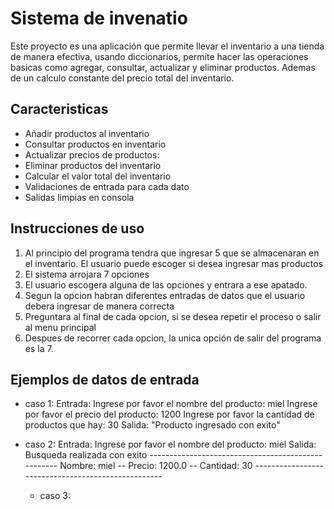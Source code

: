 # Sistema de invenatio
Este proyecto es una aplicación que permite llevar el inventario a una tienda de manera efectiva, usando diccionarios, permite hacer las operaciones basicas como agregar, consultar, actualizar y eliminar productos. Ademas de un calculo constante del precio total del inventario.

## Caracteristicas
  - Añadir productos al inventario
  - Consultar productos en inventario
  - Actualizar precios de productos:
  - Eliminar productos del inventario
  - Calcular el valor total del inventario
  - Validaciones de entrada para cada dato
  - Salidas limpias en consola

## Instrucciones de uso
 1. Al principio del programa tendra que ingresar 5 que se almacenaran en el inventario. El usuario puede escoger si desea ingresar mas productos
 2. El sistema arrojara 7 opciones
 3. El usuario escogera alguna de las opciones y entrara a ese apatado.
 4. Segun la opcion habran diferentes entradas de datos que el usuario debera ingresar de manera correcta 
 5. Preguntara al final de cada opcion, si se desea repetir el proceso o salir al menu principal
 6. Despues de recorrer cada opcion, la unica opción de salir del programa es la 7.

## Ejemplos de datos de entrada
   - caso 1:
     Entrada: 
        Ingrese por favor el nombre del producto: miel 
        Ingrese por favor el precio del producto: 1200
        Ingrese por favor la cantidad de productos que hay: 30
     Salida:
        "Producto ingresado con exito"
     
  - caso 2:
       Entrada: 
        Ingrese por favor el nombre del producto: miel
     Salida:
        Busqueda realizada con exito
        ---------------------------------------------------
        Nombre: miel -- Precio: 1200.0 -- Cantidad: 30 
        ---------------------------------------------------
     - caso 3:
       

     
      
    
    

